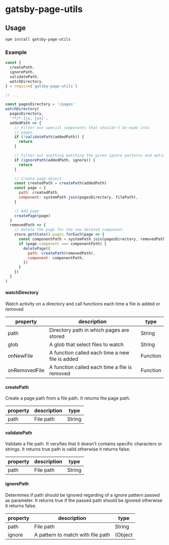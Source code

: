 # gatsby-page-utils

## Usage

```sh
npm install gatsby-page-utils
```

### Example

```js
const {
  createPath,
  ignorePath,
  validatePath,
  watchDirectory,
} = require(`gatsby-page-utils`)

// ...

const pagesDirectory = '/pages'
watchDirectory(
  pagesDirectory,
  '**/*.{js, jsx}',
  addedPath => {
    // Filter out special components that shouldn't be made into
    // pages.
    if (!validatePath(addedPath)) {
      return
    }

    // Filter out anything matching the given ignore patterns and options
    if (ignorePath(addedPath, ignore)) {
      return
    }

    // Create page object
    const createdPath = createPath(addedPath)
    const page = {
      path: createdPath,
      component: systemPath.join(pagesDirectory, filePath),
    }

    // Add page
    createPage(page)
  }
  removedPath => {
    // Delete the page for the now deleted component.
    store.getState().pages.forEach(page => {
      const componentPath = systemPath.join(pagesDirectory, removedPath)
      if (page.component === componentPath) {
        deletePage({
          path: createPath(removedPath),
          component: componentPath,
        })
      }
    })
  }
)
```

#### watchDirectory

Watch activity on a directory and call functions each time a file is added or removed

| property      | description                                     | type     |
| ------------- | ----------------------------------------------- | -------- |
| path          | Directory path in which pages are stored        | String   |
| glob          | A glob that select files to watch               | String   |
| onNewFile     | A function called each time a new file is added | Function |
| onRemovedFile | A function called each time a file is removed   | Function |

#### createPath

Create a page path from a file path. It returns the page path.

| property | description | type   |
| -------- | ----------- | ------ |
| path     | File path   | String |

#### validatePath

Validate a file path. It veryfies that it doesn't contains specific characters or strings. It returns true path is valid otherwise it returns false.

| property | description | type   |
| -------- | ----------- | ------ |
| path     | File path   | String |

#### ignorePath

Determines if path should be ignored regarding of a ignore pattern passed as parameter. It returns true if the passed path should be ignored otherwise it returns false.

| property | description                       | type    |
| -------- | --------------------------------- | ------- |
| path     | File path                         | String  |
| ignore   | A pattern to match with file path | (Object | String | Array) |
